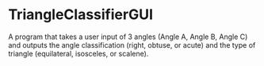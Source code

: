 # TriangleClassifierGUI
A program that takes a user input of 3 angles (Angle A, Angle B, Angle C) and outputs the angle classification (right, obtuse, or acute) and the type of triangle (equilateral, isosceles, or scalene).
